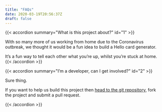 ```yaml
---
title: "FAQs"
date: 2020-03-19T20:56:37Z
draft: false
---
```


{{< accordion summary="What is this project about?" id="1" >}}

With so many more of us working from home due to the Coronavirus outbreak, we thought it would be a fun idea to build a Hello card generator.

It’s a fun way to tell each other what you’re up, whilst you’re stuck at home.
{{< /accordion >}}

{{< accordion summary="I’m a developer, can I get involved?" id="2" >}}

Sure thing.

If you want to help us build this project then [head to the git repository](https://github.com/harrycresswell/hellocards), fork the project and submit a pull request.

{{< /accordion >}}
